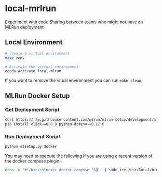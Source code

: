 # local-mrlrun
Experiment with code Sharing between teams who might not have an MLRun deployment

## Local Environment

```bash
# Create a virtual environment
make venv

# Activate the virtual environment
conda activate local-mlrun
```

If you want to remove the vitual environment you can run `make clean`.

## MLRun Docker Setup

### Get Deployment Script

```bash
curl https://raw.githubusercontent.com/mlrun/mlrun-setup/development/mlsetup.py > mlsetup.py
pip install click~=8.0.0 python-dotenv~=0.17.0
```

### Run Deployment Script

```bash
python mlsetup.py docker 
```

You may need to execute the following if you are using a recent version of the docker compose plugin:

```bash
echo -e '#!/bin/sh\nexec docker compose "$@"' | sudo tee /usr/local/bin/docker-compose > /dev/null && sudo chmod +x /usr/local/bin/docker-compose
```